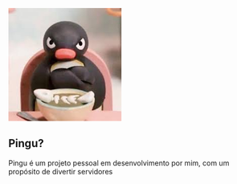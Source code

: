 ![](./assets/docs/pingu.png)

## Pingu?

Pingu é um projeto pessoal em desenvolvimento por mim, com um propósito de divertir servidores
